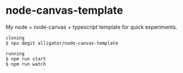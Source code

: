 # node-canvas-template

My node + node-canvas + typescript template for quick experiments.

```
cloning
$ npx degit alligator/node-canvas-template

running
$ npm run start
$ npm run watch
```